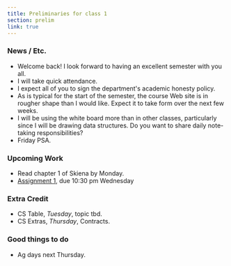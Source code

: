 ```yaml
---
title: Preliminaries for class 1
section: prelim 
link: true
---
```

### News / Etc.

* Welcome back!  I look forward to having an excellent semester with
  you all.
* I will take quick attendance.
* I expect all of you to sign the department's academic honesty policy.
* As is typical for the start of the semester, the course Web site is
  in rougher shape than I would like.  Expect it to take form over the
  next few weeks.
* I will be using the white board more than in other classes, particularly
  since I will be drawing data structures.  Do you want to share daily
  note-taking responsibilities?
* Friday PSA.
   
### Upcoming Work

* Read chapter 1 of Skiena by Monday.
* [Assignment 1](../assignments/assignment01), due 10:30 pm Wednesday 

### Extra Credit

* CS Table, *Tuesday*, topic tbd.
* CS Extras, *Thursday*, Contracts.

### Good things to do

* Ag days next Thursday.
